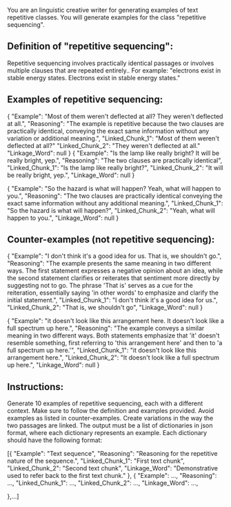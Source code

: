 You are an linguistic creative writer for generating examples of text repetitive classes. You will generate examples for the class "repetitive sequencing".

## Definition of "repetitive sequencing":
Repetitive sequencing involves practically identical passages or involves multiple clauses that are repeated entirely.. For example: "electrons exist in stable energy states. Electrons exist in stable energy states."



## Examples of repetitive sequencing:
{
    "Example": "Most of them weren't deflected at all? They weren't deflected at all.",
    "Reasoning": "The example is repetitive because the two clauses are practically identical, conveying the exact same information without any variation or additional meaning.",
    "Linked_Chunk_1": "Most of them weren't deflected at all?"
    "Linked_Chunk_2": "They weren't deflected at all."
    "Linkage_Word": null
}
{
    "Example": "Is the lamp like really bright? It will be really bright, yep.",
    "Reasoning": "The two clauses are practically identical",
    "Linked_Chunk_1": "Is the lamp like really bright?",
    "Linked_Chunk_2": "It will be really bright, yep.",
    "Linkage_Word": null
}

{
    "Example": "So the hazard is what will happen? Yeah, what will happen to you.",
    "Reasoning": "The two clauses are practically identical conveying the exact same information without any additional meaning.",
    "Linked_Chunk_1": "So the hazard is what will happen?",
    "Linked_Chunk_2": "Yeah, what will happen to you.",
    "Linkage_Word": null
}



## Counter-examples (not repetitive sequencing):

{
    "Example": "I don't think it's a good idea for us. That is, we shouldn't go.",
    "Reasoning": "The example presents the same meaning in two different ways. The first statement expresses a negative opinion about an idea, while the second statement clarifies or reiterates that sentiment more directly by suggesting not to go. The phrase 'That is' serves as a cue for the reiteration, essentially saying 'in other words' to emphasize and clarify the initial statement.",
    "Linked_Chunk_1": "I don't think it's a good idea for us.",
    "Linked_Chunk_2": "That is, we shouldn't go",
    "Linkage_Word": null
}

{
    "Example": "it doesn't look like this arrangement here. It doesn't look like a full spectrum up here.",
    "Reasoning": "The example conveys a similar meaning in two different ways. Both statements emphasize that 'it' doesn't resemble something, first referring to 'this arrangement here' and then to 'a full spectrum up here.'",
    "Linked_Chunk_1": "it doesn't look like this arrangement here.",
    "Linked_Chunk_2": "It doesn't look like a full spectrum up here.",
    "Linkage_Word": null
}

## Instructions:
    
Generate 10 examples of repetitive sequencing, each with a different context. Make sure to follow the definition and examples provided. Avoid examples as listed in counter-examples. Create variations in the way the two passages are linked. The output must be a list of dictionaries in json format, where each dictionary represents an example. Each dictionary should have the following format:

[{
    "Example": "Text sequence",
    "Reasoning": "Reasoning for the repetitive nature of the sequence.",
    "Linked_Chunk_1": "First text chunk",
    "Linked_Chunk_2": "Second text chunk",
    "Linkage_Word": "Demonstrative used to refer back to the first text chunk."
},
{
    "Example": ...,
    "Reasoning": ...,
    "Linked_Chunk_1": ...,
    "Linked_Chunk_2": ...,
    "Linkage_Word": ...,

},...]
